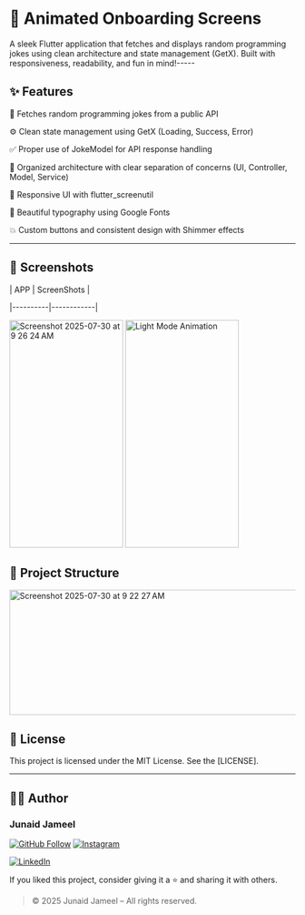 # 🧠 Animated Onboarding Screens

A sleek Flutter application that fetches and displays random programming jokes using clean architecture and state management (GetX). Built with responsiveness, readability, and fun in mind!-----

## ✨ Features

🔁 Fetches random programming jokes from a public API

⚙️ Clean state management using GetX (Loading, Success, Error)

✅ Proper use of JokeModel for API response handling

🧪 Organized architecture with clear separation of concerns (UI, Controller, Model, Service)

📱 Responsive UI with flutter_screenutil

🎨 Beautiful typography using Google Fonts

💥 Custom buttons and consistent design with Shimmer effects



---

## 📸 Screenshots

| APP | ScreenShots |

|----------|------------|

<img width="200" height="400" alt="Screenshot 2025-07-30 at 9 26 24 AM" src="https://github.com/user-attachments/assets/90304a85-49c1-4d47-9c69-65a782790758" />
<img src="https://github.com/user-attachments/assets/f7d3894b-e49b-42bf-bb52-a4011905b488" width="200" height="400" alt="Light Mode Animation"/>

## 🧱 Project Structure

<img width="700" height="220" alt="Screenshot 2025-07-30 at 9 22 27 AM" src="https://github.com/user-attachments/assets/70bc5e8a-7567-46f1-94f4-16fb2675e5c7" />



## 📜 License

This project is licensed under the MIT License. See the [LICENSE].

---

## 🧑‍💻 Author

### Junaid Jameel

<p align="left">
  <a href="https://github.com/JunaidJameel"><img src="https://img.shields.io/badge/GitHub-Follow-blue?logo=github" alt="GitHub Follow"/></a>
  <a href="https://www.instagram.com/junaid_jamel/?igsh=YW44MGk4OHQ5M2Mx"><img src="https://img.shields.io/badge/Instagram-Follow-e4405f?logo=instagram" alt="Instagram"/></a>

  <a href="https://www.linkedin.com/in/junaidjameel"><img src="https://img.shields.io/badge/LinkedIn-Connect-0077B5?logo=linkedin" alt="LinkedIn"/></a>
</p>

If you liked this project, consider giving it a ⭐ and sharing it with others.

> © 2025 Junaid Jameel – All rights reserved.
